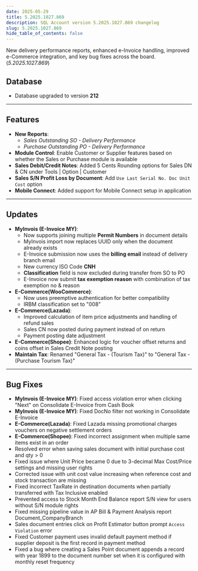 ```yaml
---
date: 2025-05-29
title: 5.2025.1027.869
description: SQL Account version 5.2025.1027.869 changelog
slug: 5.2025.1027.869
hide_table_of_contents: false
---
```


New delivery performance reports, enhanced e-Invoice handling, improved e-Commerce integration, and key bug fixes across the board. (*5.2025.1027.869*)

<!-- truncate -->

## Database

- Database upgraded to version **212**

---

## Features

- **New Reports**:
  - *Sales Outstanding SO - Delivery Performance*
  - *Purchase Outstanding PO - Delivery Performance*
- **Module Control**: Enable Customer or Supplier features based on whether the Sales or Purchase module is available
- **Sales Debit/Credit Notes**: Added 5 Cents Rounding options for Sales DN & CN under Tools | Option | Customer
- **Sales S/N Profit Loss by Document**: Add `Use Last Serial No. Doc Unit Cost` option
- **Mobile Connect**: Added support for Mobile Connect setup in application

---

## Updates

- **MyInvois (E-Invoice MY)**:
  - Now supports joining multiple **Permit Numbers** in document details
  - MyInvois import now replaces UUID only when the document already exists
  - E-Invoice submission now uses the **billing email** instead of delivery branch email
  - New currency ISO Code **CNH**
  - **Classification** field is now excluded during transfer from SO to PO
  - E-Invoice now submit **tax exemption reason** with combination of tax exemption no & reason
- **E-Commerce(WooCommerce)**:
  - Now uses preemptive authentication for better compatibility
  - IRBM classification set to "008"
- **E-Commerce(Lazada)**:
  - Improved calculation of item price adjustments and handling of refund sales
  - Sales CN now posted during payment instead of on return
  - Payment posting date adjustment
- **E-Commerce(Shopee)**: Enhanced logic for voucher offset returns and coins offset in Sales Credit Note posting
- **Maintain Tax**: Renamed "General Tax - (Tourism Tax)" to "General Tax - (Purchase Tourism Tax)"

---

## Bug Fixes

- **MyInvois (E-Invoice MY)**: Fixed access violation error when clicking "Next" on Consolidate E-Invoice from Cash Book
- **MyInvois (E-Invoice MY)**: Fixed DocNo filter not working in Consolidate E-Invoice
- **E-Commerce(Lazada)**: Fixed Lazada missing promotional charges vouchers on negative settlement orders
- **E-Commerce(Shopee)**: Fixed incorrect assignment when multiple same items exist in an order
- Resolved error when saving sales document with initial purchase cost and qty > 0
- Fixed issue where Unit Price became 0 due to 3-decimal Max Cost/Price settings and missing user rights
- Corrected issue with unit cost value increasing when reference cost and stock transaction are missing
- Fixed incorrect TaxRate in destination documents when partially transferred with Tax Inclusive enabled
- Prevented access to Stock Month End Balance report S/N view for users without S/N module rights
- Fixed missing pipeline value in AP Bill & Payment Analysis report Document_CompanyBranch
- Sales document entries click on Profit Estimator button prompt `Access Violation` error
- Fixed Customer payment uses invalid default payment method if supplier deposit is the first record in payment method
- Fixed a bug where creating a Sales Point document appends a record with year 1899 to the document number set when it is configured with monthly reset frequency
